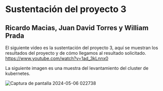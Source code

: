 # Sustentación del proyecto 3
## Ricardo Macias, Juan David Torres y William Prada
El siguiente video es la sustentación del proyecto 3, aquí se muestran los resultados del proyecto y de cómo llegamos al resultado solicitado.
https://www.youtube.com/watch?v=1ad_3kLnnx0


La siguiente imagen es una muestra del levantamiento del cluster de kubernetes.

![Captura de pantalla 2024-05-06 022738](https://github.com/wpradab/proyecto3_mlops/assets/142359246/719f4f69-bfcf-4764-a5ba-f74a389ac075)
